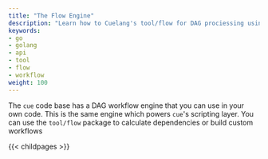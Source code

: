 ```yaml
---
title: "The Flow Engine"
description: "Learn how to Cuelang's tool/flow for DAG prociessing using the Go API"
keywords:
- go
- golang
- api
- tool
- flow
- workflow
weight: 100
---
```


The `cue` code base has a DAG workflow engine
that you can use in your own code.
This is the same engine which powers `cue`'s scripting layer.
You can use the `tool/flow` package
to calculate dependencies
or build custom workflows



{{< childpages >}}

